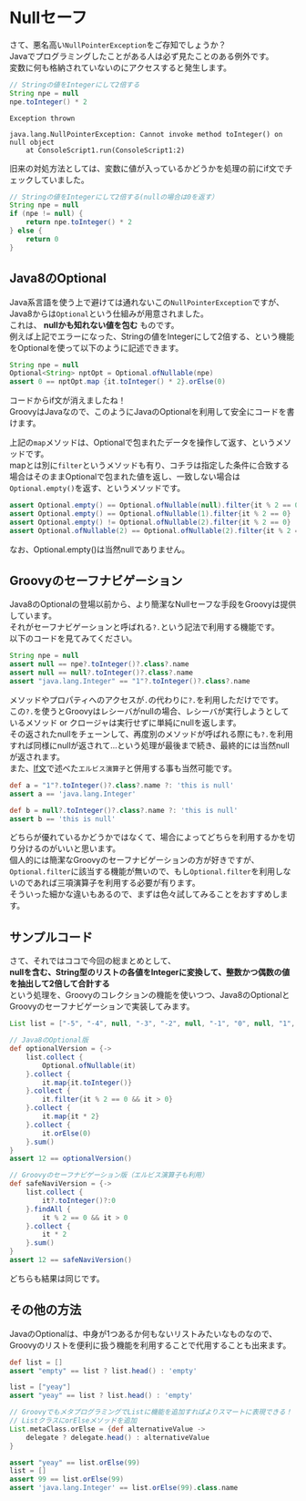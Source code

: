 # Nullセーフ
さて、悪名高い`NullPointerException`をご存知でしょうか？  
Javaでプログラミングしたことがある人は必ず見たことのある例外です。  
変数に何も格納されていないのにアクセスすると発生します。  

```groovy
// Stringの値をIntegerにして2倍する
String npe = null
npe.toInteger() * 2
```

```terminal
Exception thrown

java.lang.NullPointerException: Cannot invoke method toInteger() on null object
	at ConsoleScript1.run(ConsoleScript1:2)
```

旧来の対処方法としては、変数に値が入っているかどうかを処理の前にif文でチェックしていました。  

```groovy
// Stringの値をIntegerにして2倍する(nullの場合は0を返す）
String npe = null
if (npe != null) {
    return npe.toInteger() * 2
} else {
    return 0
}
```

## Java8のOptional
Java系言語を使う上で避けては通れないこの`NullPointerException`ですが、Java8からは`Optional`という仕組みが用意されました。  
これは、 **nullかも知れない値を包む** ものです。  
例えば上記でエラーになった、Stringの値をIntegerにして2倍する、という機能をOptionalを使って以下のように記述できます。

```groovy
String npe = null
Optional<String> nptOpt = Optional.ofNullable(npe)
assert 0 == nptOpt.map {it.toInteger() * 2}.orElse(0)
```

コードからif文が消えましたね！  
GroovyはJavaなので、このようにJavaのOptionalを利用して安全にコードを書けます。  

上記の`map`メソッドは、Optionalで包まれたデータを操作して返す、というメソッドです。  
mapとは別に`filter`というメソッドも有り、コチラは指定した条件に合致する場合はそのままOptionalで包まれた値を返し、一致しない場合は`Optional.empty()`を返す、というメソッドです。

```groovy
assert Optional.empty() == Optional.ofNullable(null).filter{it % 2 == 0}
assert Optional.empty() == Optional.ofNullable(1).filter{it % 2 == 0}
assert Optional.empty() != Optional.ofNullable(2).filter{it % 2 == 0}
assert Optional.ofNullable(2) == Optional.ofNullable(2).filter{it % 2 == 0}
```

なお、Optional.empty()は当然nullでありません。


## Groovyのセーフナビゲーション
Java8のOptionalの登場以前から、より簡潔なNullセーフな手段をGroovyは提供しています。  
それがセーフナビゲーションと呼ばれる`?.`という記法で利用する機能です。  
以下のコードを見てみてください。  

```groovy
String npe = null
assert null == npe?.toInteger()?.class?.name
assert null == null?.toInteger()?.class?.name
assert "java.lang.Integer" == "1"?.toInteger()?.class?.name
```

メソッドやプロパティへのアクセスが`.`の代わりに`?.`を利用しただけでです。  
この`?.`を使うとGroovyはレシーバがnullの場合、レシーバが実行しようとしているメソッド or クロージャは実行せずに単純にnullを返します。  
その返されたnullをチェーンして、再度別のメソッドが呼ばれる際にも`?.`を利用すれば同様にnullが返されて...という処理が最後まで続き、最終的には当然nullが返されます。  
また、[If文](/groovy-tutorial/if/index.html)で述べた`エルビス演算子`と併用する事も当然可能です。

```groovy
def a = "1"?.toInteger()?.class?.name ?: 'this is null'
assert a == 'java.lang.Integer'

def b = null?.toInteger()?.class?.name ?: 'this is null'
assert b == 'this is null'
```


どちらが優れているかどうかではなくて、場合によってどちらを利用するかを切り分けるのがいいと思います。  
個人的には簡潔なGroovyのセーフナビゲーションの方が好きですが、`Optional.filter`に該当する機能が無いので、もし`Optional.filter`を利用しないのであれば三項演算子を利用する必要が有ります。  
そういった細かな違いもあるので、まずは色々試してみることをおすすめします。  

## サンプルコード

さて、それではココで今回の総まとめとして、  
**nullを含む、String型のリストの各値をIntegerに変換して、整数かつ偶数の値を抽出して2倍して合計する**  
という処理を、Groovyのコレクションの機能を使いつつ、Java8のOptionalとGroovyのセーフナビゲーションで実装してみます。

```groovy
List list = ["-5", "-4", null, "-3", "-2", null, "-1", "0", null, "1", "2", "3", null, "4", "5", null]

// Java8のOptional版
def optionalVersion = {->
    list.collect {
        Optional.ofNullable(it)
    }.collect {
        it.map{it.toInteger()}
    }.collect {
        it.filter{it % 2 == 0 && it > 0}
    }.collect {
        it.map{it * 2}
    }.collect {
        it.orElse(0)
    }.sum()
}
assert 12 == optionalVersion()

// Groovyのセーフナビゲーション版（エルビス演算子も利用）
def safeNaviVersion = {->
    list.collect {
        it?.toInteger()?:0
    }.findAll {
        it % 2 == 0 && it > 0
    }.collect {
        it * 2
    }.sum()
}
assert 12 == safeNaviVersion()
```

どちらも結果は同じです。  


## その他の方法
JavaのOptionalは、中身が1つあるか何もないリストみたいなものなので、Groovyのリストを便利に扱う機能を利用することで代用することも出来ます。  

```groovy
def list = []
assert "empty" == list ? list.head() : 'empty'

list = ["yeay"]
assert "yeay" == list ? list.head() : 'empty'

// GroovyでもメタプログラミングでListに機能を追加すればよりスマートに表現できる！
// ListクラスにorElseメソッドを追加
List.metaClass.orElse = {def alternativeValue ->
    delegate ? delegate.head() : alternativeValue
}

assert "yeay" == list.orElse(99)
list = []
assert 99 == list.orElse(99)
assert 'java.lang.Integer' == list.orElse(99).class.name
```